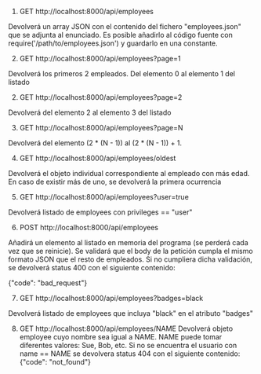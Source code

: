 
1. GET http://localhost:8000/api/employees


Devolverá un array JSON con el contenido del fichero "employees.json" que se adjunta al enunciado.
Es posible añadirlo al código fuente con require('/path/to/employees.json') y guardarlo en una constante.


2. GET http://localhost:8000/api/employees?page=1


Devolverá los primeros 2 empleados. Del elemento 0 al elemento 1 del listado


2. GET http://localhost:8000/api/employees?page=2


Devolverá del elemento 2 al elemento 3 del listado


3. GET http://localhost:8000/api/employees?page=N


Devolverá del elemento (2 * (N - 1)) al (2 * (N - 1)) + 1.


4. GET http://localhost:8000/api/employees/oldest


Devolverá el objeto individual correspondiente al empleado con más edad. En caso de existir más
de uno, se devolverá la primera ocurrencia


5. GET http://localhost:8000/api/employees?user=true


Devolverá listado de employees con privileges == "user"


6. POST http://localhost:8000/api/employees


Añadirá un elemento al listado en memoria del programa (se perderá cada vez que se reinicie).
Se validará que el body de la petición cumpla el mismo formato JSON que el resto de empleados.
Si no cumpliera dicha validación, se devolverá status 400 con el siguiente contenido:


{"code": "bad_request"}


7. GET http://localhost:8000/api/employees?badges=black


Devolverá listado de employees que incluya "black" en el atributo "badges"


8. GET http://localhost:8000/api/employees/NAME
Devolverá objeto employee cuyo nombre sea igual a NAME. NAME puede tomar diferentes valores:
Sue, Bob, etc.
Si no se encuentra el usuario con name == NAME se devolvera status 404 con el siguiente contenido:
{"code": "not_found"}
